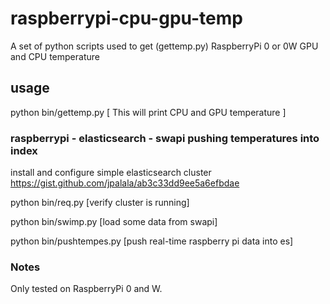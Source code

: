 # raspberrypi-cpu-gpu-temp
A set of python scripts used to get (gettemp.py) RaspberryPi 0 or 0W GPU and CPU temperature

## usage
python bin/gettemp.py [ This will print CPU and GPU temperature ]

### raspberrypi - elasticsearch - swapi **pushing temperatures into index**
install and configure simple elasticsearch cluster
https://gist.github.com/jpalala/ab3c33dd9ee5a6efbdae

python bin/req.py [verify cluster is running]

python bin/swimp.py [load some data from swapi]

python bin/pushtempes.py [push real-time raspberry pi data into es]

### Notes
Only tested on RaspberryPi 0 and W.

